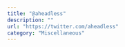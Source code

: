 ```yaml
---
title: "@aheadless"
description: ""
url: "https://twitter.com/aheadless"
category: "Miscellaneous"
---
```

